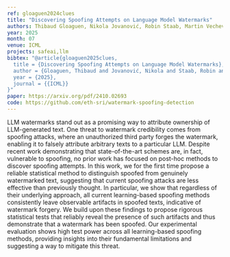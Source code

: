 ```yaml
---
ref: gloaguen2024clues
title: "Discovering Spoofing Attempts on Language Model Watermarks"
authors: Thibaud Gloaguen, Nikola Jovanović, Robin Staab, Martin Vechev
year: 2025
month: 07
venue: ICML
projects: safeai,llm
bibtex: "@article{gloaguen2025clues,
  title = {Discovering Spoofing Attempts on Language Model Watermarks},
  author = {Gloaguen, Thibaud and Jovanović, Nikola and Staab, Robin and Vechev, Martin},
  year = {2025},
  journal = {{ICML}}
}"
paper: https://arxiv.org/pdf/2410.02693
code: https://github.com/eth-sri/watermark-spoofing-detection
---
```


LLM watermarks stand out as a promising way to attribute ownership of LLM-generated text. One threat to watermark credibility comes from spoofing attacks, where an unauthorized third party forges the watermark, enabling it to falsely attribute arbitrary texts to a particular LLM. Despite recent work demonstrating that state-of-the-art schemes are, in fact, vulnerable to spoofing, no prior work has focused on post-hoc methods to discover spoofing attempts. In this work, we for the first time propose a reliable statistical method to distinguish spoofed from genuinely watermarked text, suggesting that current spoofing attacks are less effective than previously thought. In particular, we show that regardless of their underlying approach, all current learning-based spoofing methods consistently leave observable artifacts in spoofed texts, indicative of watermark forgery. We build upon these findings to propose rigorous statistical tests that reliably reveal the presence of such artifacts and thus demonstrate that a watermark has been spoofed. Our experimental evaluation shows high test power across all learning-based spoofing methods, providing insights into their fundamental limitations and suggesting a way to mitigate this threat.
